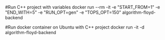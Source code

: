 #Run C++ project with variables
docker run --rm -it -e "START_FROM=1" -e "END_WITH=5" -e "RUN_OPT=gen" -e "TOPS_OPT=150" algorithm-floyd-backend

#Run docker container on Ubuntu with C++ project
docker run -it -d algorithm-floyd-backend

